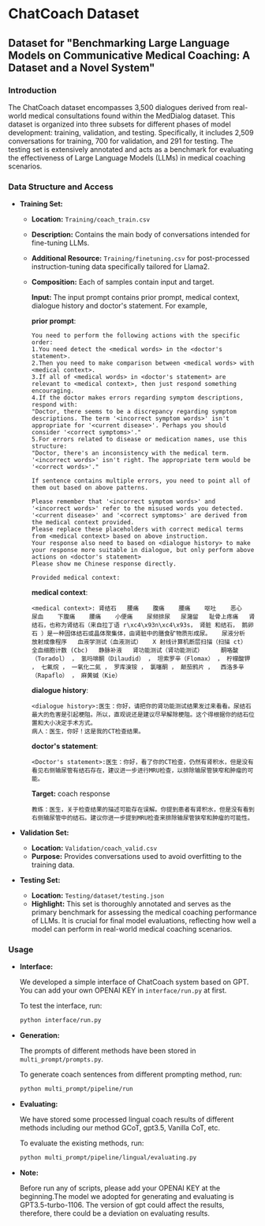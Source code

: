 # ChatCoach Dataset

## Dataset for "Benchmarking Large Language Models on Communicative Medical Coaching: A Dataset and a Novel System"

### Introduction

The ChatCoach dataset encompasses 3,500 dialogues derived from real-world medical consultations found within the MedDialog dataset. This dataset is organized into three subsets for different phases of model development: training, validation, and testing. Specifically, it includes 2,509 conversations for training, 700 for validation, and 291 for testing. The testing set is extensively annotated and acts as a benchmark for evaluating the effectiveness of Large Language Models (LLMs) in medical coaching scenarios.

### Data Structure and Access

- **Training Set:** 
    - **Location:** `Training/coach_train.csv`
    - **Description:** Contains the main body of conversations intended for fine-tuning LLMs.
    - **Additional Resource:** `Training/finetuning.csv` for post-processed instruction-tuning data specifically tailored for Llama2.
    - **Composition:** Each of samples contain input and target.
    
        **Input:** The input prompt contains prior prompt, medical context, dialogue history and doctor's statement. For example,
    
        **prior prompt**: 
        ```Your role is to act as a linguistic coach for a doctor, ensuring their medical advice aligns with the provided context. If discrepancies are identified in the doctor's dialogue compared to the provided medical context, guide them towards making more accurate statements.
        You need to perform the following actions with the specific order:
        1.You need detect the <medical words> in the <doctor's statement>. 
        2.Then you need to make comparison between <medical words> with <medical context>.
        3.If all of <medical words> in <doctor's statement> are relevant to <medical context>, then just respond something encouraging.
        4.If the doctor makes errors regarding symptom descriptions, respond with:
        "Doctor, there seems to be a discrepancy regarding symptom descriptions. The term '<incorrect symptom words>' isn't appropriate for '<current disease>'. Perhaps you should consider '<correct symptoms>'."
        5.For errors related to disease or medication names, use this structure:
        "Doctor, there's an inconsistency with the medical term. '<incorrect words>' isn't right. The appropriate term would be '<correct words>'."
        
        If sentence contains multiple errors, you need to point all of them out based on above patterns.
        
        Please remember that '<incorrect symptom words>' and '<incorrect words>' refer to the misused words you detected. '<current disease>' and '<correct symptoms>' are derived from the medical context provided. 
        Please replace these placeholders with correct medical terms from <medical context> based on above instruction.
        Your response also need to based on <dialogue history> to make your response more suitable in dialogue, but only perform above actions on <doctor's statement>
        Please show me Chinese response directly.
        
        Provided medical context: 
        ```
        
        **medical context**:
        ```
        <medical context>: 肾结石   腰痛    腹痛    腰痛    呕吐    恶心    尿血    下腹痛    腰痛    小便痛    尿频排尿   尿潴留   耻骨上疼痛   肾结石，也称为肾结石（来自拉丁语 r\xc4\x93n\xc4\x93s， 肾脏 和结石， 鹅卵石 ）是一种固体结石或晶体聚集体，由肾脏中的膳食矿物质形成尿。   尿液分析   放射成像程序   血液学测试（血液测试）   X 射线计算机断层扫描（扫描 ct）   全血细胞计数 (Cbc)   静脉补液   肾功能测试（肾功能测试）     酮咯酸（Toradol） ， 氢吗啡酮（Dilaudid） ， 坦索罗辛（Flomax） ， 柠檬酸钾 ， 七氟烷 ， 一氧化二氮 ， 罗库溴铵 ， 氯噻酮 ， 颠茄鸦片 ，  西洛多辛（Rapaflo） ， 麻黄碱（Kie）  
      ```
        **dialogue history**:
        ```
        <dialogue history>:医生：你好，请把你的肾功能测试结果发过来看看。尿结石最大的危害是引起梗阻。所以，直观说还是建议尽早解除梗阻。这个得根据你的结石位置和大小决定手术方式。 
        病人：医生，你好！这是我的CT检查结果。
      ```
        **doctor's statement**:
        ```
        <Doctor's statement>:医生：你好，看了你的CT检查，仍然有肾积水，但是没有看见右侧输尿管有结石存在，建议进一步进行MRU检查，以排除输尿管狭窄和肿瘤的可能。 
      ```
      
      **Target:** coach response
      ```
      教练：医生，关于检查结果的描述可能存在误解。你提到患者有肾积水，但是没有看到右侧输尿管中的结石。建议你进一步提到MRU检查来排除输尿管狭窄和肿瘤的可能性。
      ```
    
- **Validation Set:** 
    - **Location:** `Validation/coach_valid.csv`
    - **Purpose:** Provides conversations used to avoid overfitting to the training data.

- **Testing Set:** 
    - **Location:** `Testing/dataset/testing.json`
    - **Highlight:** This set is thoroughly annotated and serves as the primary benchmark for assessing the medical coaching performance of LLMs. It is crucial for final model evaluations, reflecting how well a model can perform in real-world medical coaching scenarios.


### Usage
* **Interface:** 

  We developed a simple interface of ChatCoach system based on GPT. You can add your own OPENAI KEY in `interface/run.py` at first.

  To test the interface, run: 
  ```bash
  python interface/run.py

- **Generation:**

  The prompts of different methods have been stored in ```multi_prompt/prompts.py```.
        
  To generate coach sentences from different prompting method, run:
  ```bash
  python multi_prompt/pipeline/run

- **Evaluating:**
    
  We have stored some processed lingual coach results of different methods including our method GCoT, gpt3.5,
    Vanilla CoT, etc.
    
  To evaluate the existing methods, run:
  ```bash
  python multi_prompt/pipeline/lingual/evaluating.py
  
* **Note:** 
    
    Before run any of scripts, please add your OPENAI KEY at the beginning.The model we adopted for generating and evaluating is GPT3.5-turbo-1106. The version of gpt could affect the results, 
    therefore, there could be a deviation on evaluating results.





